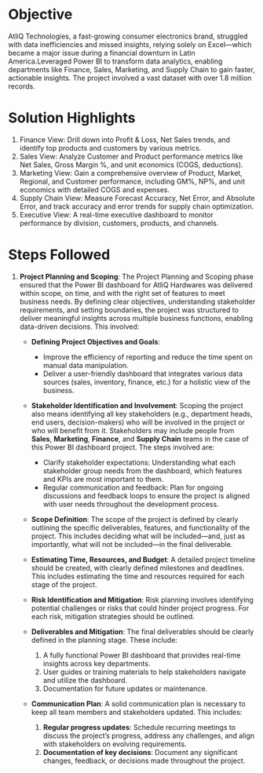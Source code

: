 # Objective
AtliQ Technologies, a fast-growing consumer electronics brand, struggled with data inefficiencies and missed insights, relying solely on Excel—which became a major issue during a financial downturn in Latin America.Leveraged Power BI to transform data analytics, enabling departments like Finance, Sales, Marketing, and Supply Chain to gain faster, actionable insights. The project involved a vast dataset with over 1.8 million records.

# Solution Highlights
1. Finance View: Drill down into Profit & Loss, Net Sales trends, and identify top products and customers by various metrics.
2. Sales View: Analyze Customer and Product performance metrics like Net Sales, Gross Margin %, and unit economics (COGS, deductions).
3. Marketing View: Gain a comprehensive overview of Product, Market, Regional, and Customer performance, including GM%, NP%, and unit economics with detailed COGS and expenses.
4. Supply Chain View: Measure Forecast Accuracy, Net Error, and Absolute Error, and track accuracy and error trends for supply chain optimization.
5. Executive View: A real-time executive dashboard to monitor performance by division, customers, products, and channels.

# Steps Followed
1. **Project Planning and Scoping**:
   The Project Planning and Scoping phase ensured that the Power BI dashboard for AtliQ Hardwares was delivered within scope, on time, and with the right set of features to meet business needs. By defining clear objectives, understanding stakeholder requirements, and setting boundaries, the project was structured to deliver meaningful insights across multiple business functions, enabling data-driven decisions. This involved:

   - **Defining Project Objectives and Goals**:
     - Improve the efficiency of reporting and reduce the time spent on manual data manipulation.
     - Deliver a user-friendly dashboard that integrates various data sources (sales, inventory, finance, etc.) for a holistic view of the business.

   - **Stakeholder Identification and Involvement**:
     Scoping the project also means identifying all key stakeholders (e.g., department heads, end users, decision-makers) who will be involved in the project or who will benefit from it. Stakeholders may include people from **Sales**, **Marketing**, **Finance**, and **Supply Chain** teams in the case of this Power BI dashboard project. The steps involved are:
     
     - Clarify stakeholder expectations: Understanding what each stakeholder group needs from the dashboard, which features and KPIs are most important to them.
     - Regular communication and feedback: Plan for ongoing discussions and feedback loops to ensure the project is aligned with user needs throughout the development process.

   - **Scope Definition**:
     The scope of the project is defined by clearly outlining the specific deliverables, features, and functionality of the project. This includes deciding what will be included—and, just as importantly, what will not be included—in the final deliverable.

   - **Estimating Time, Resources, and Budget**:
     A detailed project timeline should be created, with clearly defined milestones and deadlines. This includes estimating the time and resources required for each stage of the project.

   - **Risk Identification and Mitigation**:
     Risk planning involves identifying potential challenges or risks that could hinder project progress. For each risk, mitigation strategies should be outlined.

   - **Deliverables and Mitigation**:
     The final deliverables should be clearly defined in the planning stage. These include:
     1. A fully functional Power BI dashboard that provides real-time insights across key departments.
     2. User guides or training materials to help stakeholders navigate and utilize the dashboard.
     3. Documentation for future updates or maintenance.

   - **Communication Plan**:
     A solid communication plan is necessary to keep all team members and stakeholders updated. This includes:
     1. **Regular progress updates**: Schedule recurring meetings to discuss the project’s progress, address any challenges, and align with stakeholders on evolving requirements.
     2. **Documentation of key decisions**: Document any significant changes, feedback, or decisions made throughout the project.

      
